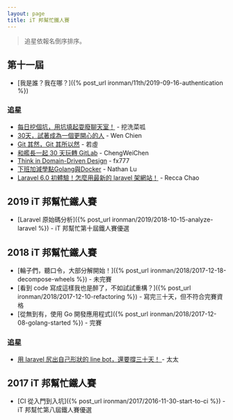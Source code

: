```yaml
---
layout: page
title: iT 邦幫忙鐵人賽
---
```


> 追星依報名倒序排序。

## 第十一屆

* [我是誰？我在哪？]({% post_url ironman/11th/2019-09-16-authentication %})

### 追星

* [每日挖個坑，用坑填起耍廢聊天室！](https://ithelp.ithome.com.tw/users/20111962/ironman/2889) - 挖洗菜呱
* [30天，試著成為一個更開心的人](https://ithelp.ithome.com.tw/users/20112529/ironman/2875) - Wen Chien
* [Git 其然，Git 其所以然](https://ithelp.ithome.com.tw/users/20103676/ironman/2846) - 若虛
* [和艦長一起 30 天玩轉 GitLab](https://ithelp.ithome.com.tw/users/20120986/ironman/2733) - ChengWeiChen
* [Think in Domain-Driven Design](https://ithelp.ithome.com.tw/users/20111997/ironman/2730) - fx777
* [下班加減學點Golang與Docker](https://ithelp.ithome.com.tw/users/20104930/ironman/2647) - Nathan Lu
* [Laravel 6.0 初體驗！怎麼用最新的 laravel 架網站！](https://ithelp.ithome.com.tw/users/20120550/ironman/2575) - Recca Chao

## 2019 iT 邦幫忙鐵人賽

* [Laravel 原始碼分析]({% post_url ironman/2019/2018-10-15-analyze-laravel %}) - iT 邦幫忙第十屆鐵人賽優選

## 2018 iT 邦幫忙鐵人賽

* [輪子們，聽口令，大部分解開始！]({% post_url ironman/2018/2017-12-18-decompose-wheels %}) - 未完賽
* [看到 code 寫成這樣我也是醉了，不如試試重構？]({% post_url ironman/2018/2017-12-10-refactoring %}) - 寫完三十天，但不符合完賽資格
* [從無到有，使用 Go 開發應用程式]({% post_url ironman/2018/2017-12-08-golang-started %}) - 完賽

### 追星

* [用 laravel 尻出自己形狀的 line bot，還要撐三十天！ ](https://ithelp.ithome.com.tw/users/20107380/ironman/1453) - 太太

## 2017 iT 邦幫忙鐵人賽

* [CI 從入門到入坑]({% post_url ironman/2017/2016-11-30-start-to-ci %}) - iT 邦幫忙第八屆鐵人賽優選
